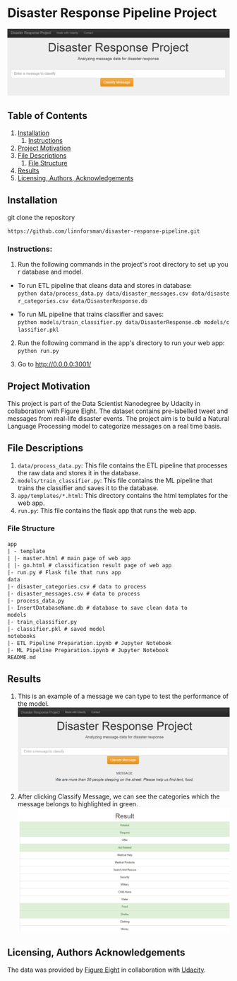 # Disaster Response Pipeline Project
![Intro Picture](app/static/Disaster_Project.png)

## Table of Contents
1. [Installation](#installation)
	1. [Instructions](#instructions)
2. [Project Motivation](#project-motivation)
3. [File Descriptions](#file-descriptions)
	1. [File Structure](#file-structure)
4. [Results](#results)
5. [Licensing, Authors, Acknowledgements](#licensing-authors-acknowledgements)

## Installation
git clone the repository
```
https://github.com/linnforsman/disaster-response-pipeline.git
```
### Instructions:
1. Run the following commands in the project's root directory to set up your database and model.
 - To run ETL pipeline that cleans data and stores in database: `python data/process_data.py data/disaster_messages.csv data/disaster_categories.csv data/DisasterResponse.db`

 - To run ML pipeline that trains classifier and saves: `python models/train_classifier.py data/DisasterResponse.db models/classifier.pkl`

2. Run the following command in the app's directory to run your web app: `python run.py`

3. Go to http://0.0.0.0:3001/

## Project Motivation
This project is part of the Data Scientist Nanodegree by Udacity in collaboration with Figure Eight. The dataset contains pre-labelled tweet and messages from real-life disaster events. The project aim is to build a Natural Language Processing model to categorize messages on a real time basis.
## File Descriptions
1. ``data/process_data.py``: This file contains the ETL pipeline that processes the raw data and stores it in the database.
2. ``models/train_classifier.py``: This file contains the ML pipeline that trains the classifier and saves it to the database.
3. ``app/templates/*.html``: This directory contains the html templates for the web app.
4. ``run.py``: This file contains the flask app that runs the web app.
### File Structure
``` 
app
| - template
| |- master.html # main page of web app
| |- go.html # classification result page of web app
|- run.py # Flask file that runs app
data
|- disaster_categories.csv # data to process
|- disaster_messages.csv # data to process
|- process_data.py
|- InsertDatabaseName.db # database to save clean data to
models
|- train_classifier.py
|- classifier.pkl # saved model
notebooks
|- ETL Pipeline Preparation.ipynb # Jupyter Notebook
|- ML Pipeline Preparation.ipynb # Jupyter Notebook
README.md

```

## Results
1. This is an example of a message we can type to test the performance of the model.
![Disaster Response Pipeline](app/static/Disaster_R_Project_test1.png)
2. After clicking Classify Message, we can see the categories which the message belongs to highlighted in green.
![Disaster Response Pipeline](app/static/Result_Disaster_2.png)
## Licensing, Authors Acknowledgements
The data was provided by [Figure Eight](https://appen.com) in collaboration with [Udacity]().